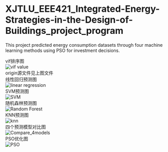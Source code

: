 # XJTLU_EEE421_Integrated-Energy-Strategies-in-the-Design-of-Buildings_project_program
This project predicted energy consumption datasets through four machine learning methods using PSO for investment decisions.  


vif排序图  
![vif value](https://github.com/sliptogether/XJTLU_EEE421_-Integrated-Energy-Strategies-in-the-Design-of-Buildings_project_program/assets/59787823/bf981359-e2bd-46fb-b465-d43929a8304f)   
origin源文件见上图文件  
线性回归预测图  
![linear regression](https://github.com/sliptogether/XJTLU_EEE421_-Integrated-Energy-Strategies-in-the-Design-of-Buildings_project_program/assets/59787823/da40b560-fb97-425b-9ce9-6bb509791a58)  
SVM预测图  
![SVM](https://github.com/sliptogether/XJTLU_EEE421_-Integrated-Energy-Strategies-in-the-Design-of-Buildings_project_program/assets/59787823/39287471-973f-45e7-ad5e-1b067a8e6441)  
随机森林预测图  
![Random Forest](https://github.com/sliptogether/XJTLU_EEE421_-Integrated-Energy-Strategies-in-the-Design-of-Buildings_project_program/assets/59787823/8eebb584-370f-4918-a0f4-851ba02f0385)  
KNN预测图  
![knn](https://github.com/sliptogether/XJTLU_EEE421_-Integrated-Energy-Strategies-in-the-Design-of-Buildings_project_program/assets/59787823/a311c6f8-bfa9-49ad-89b6-a00f45e045b7)  
四个预测模型对比图  
![Compare_4models](https://github.com/sliptogether/XJTLU_EEE421_-Integrated-Energy-Strategies-in-the-Design-of-Buildings_project_program/assets/59787823/9813a328-0f15-40c6-9bfe-0a311c07bba3)  
PSO优化图  
![PSO](https://github.com/sliptogether/XJTLU_EEE421_-Integrated-Energy-Strategies-in-the-Design-of-Buildings_project_program/assets/59787823/ccac8ba2-5250-44f7-8b10-f667a89599d9)  
